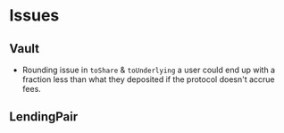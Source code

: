 # Issues

## Vault

- Rounding issue in `toShare` & `toUnderlying` a user could end up with a fraction less than what they deposited if the protocol doesn't accrue fees.

## LendingPair

